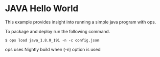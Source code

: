 # JAVA Hello World

This example provides insight into running a simple java program with ops.

To package and deploy run the following command.

```
$ ops load java_1.8.0_191 -n -c config.json
```

ops uses Nightly build when (-n) option is used
